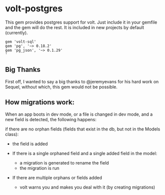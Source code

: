 # volt-postgres

This gem provides postgres support for volt.  Just include it in your gemfile and the gem will do the rest.  It is included in new projects by default (currently).

```
gem 'volt-sql'
gem 'pg', '~> 0.18.2'
gem 'pg_json', '~> 0.1.29'
'
```


## Big Thanks

First off, I wanted to say a big thanks to @jeremyevans for his hard work on Sequel, without which, this gem would not be possible.

## How migrations work:

When an app boots in dev mode, or a file is changed in dev mode, and a new field is detected, the following happens:

if there are no orphan fields (fields that exist in the db, but not in the Models class):
  - the field is added

- If there is a single orphaned field and a single added field in the model:
  - a migration is generated to rename the field
  - the migration is run

- If there are multiple orphans or fields added
  - volt warns you and makes you deal with it (by creating migrations)